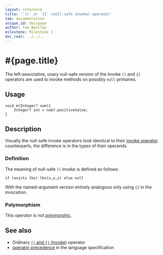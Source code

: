 ```yaml
---
layout: reference
title: '`()` or `{}` (null-safe invoke) operator'
tab: documentation
unique_id: docspage
author: Tom Bentley
milestone: Milestone 1
doc_root: ../../..
---
```


# #{page.title}

The left-associative, unary null-safe version of the invoke 
`()` and `{}` operators are used to invoke methods on possibly `null`
primaries.

## Usage 

    void m(Integer? num){
        Integer? int = num?.positiveValue;
    }

## Description

Visually the null-safe invoke operators look identical to their
[invoke operator](../invoke) counterparts, the difference is in the
types of their operands.

### Definition

The meaning of null-safe `()` invoke is defined as follows:

<!-- check:none -->
    if (exists lhs) lhs(x,y,z) else null

With the named-argument version entirely analogous only using `{}` in the 
invocation.

### Polymorphism

This operator is not [polymorphic](#{page.doc_root}/reference/operator/operator-polymorphism). 

## See also

* Ordinary [`()` and `{}` (invoke)](../invoke) operator
* [operator precedence](#{page.doc_root}/#{site.urls.spec_relative}#operatorprecedence) in the 
  language specification
